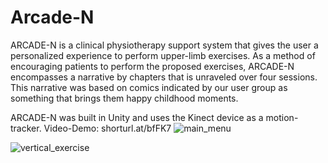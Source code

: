 # Arcade-N


ARCADE-N is a clinical physiotherapy support system that gives the user a personalized experience to perform upper-limb exercises. As a method of encouraging patients to perform the proposed exercises, ARCADE-N encompasses a narrative by chapters that is unraveled over four sessions. This narrative was based on comics indicated by our user group as something that brings them happy childhood moments.

ARCADE-N was built in Unity and uses the Kinect device as a motion-tracker. 
Video-Demo: shorturl.at/bfFK7
![main_menu](https://user-images.githubusercontent.com/72517314/200346047-60bb09c8-bd97-4f37-b6d1-50f7f4cfaab8.png)


![vertical_exercise](https://user-images.githubusercontent.com/72517314/200346137-fd2963a7-c142-455a-91ed-fb8dd9e9587e.png)
